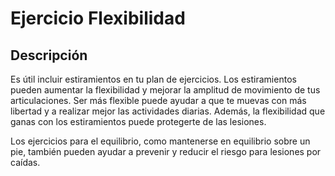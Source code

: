 # Ejercicio Flexibilidad

## Descripción
Es útil incluir estiramientos en tu plan de ejercicios. Los estiramientos pueden aumentar la flexibilidad y mejorar la amplitud de movimiento de tus articulaciones. Ser más flexible puede ayudar a que te muevas con más libertad y a realizar mejor las actividades diarias. Además, la flexibilidad que ganas con los estiramientos puede protegerte de las lesiones.

Los ejercicios para el equilibrio, como mantenerse en equilibrio sobre un pie, también pueden ayudar a prevenir y reducir el riesgo para lesiones por caídas.